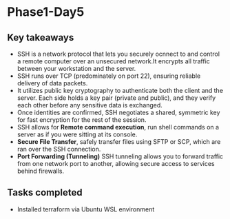 # Phase1-Day5

## Key takeaways
- SSH is a network protocol that lets you securely ocnnect to and control a remote computer over an unsecured network.It encrypts all traffic between your workstation and the server.
- SSH runs over TCP (predominately on port 22), ensuring reliable delivery of data packets.
- It utilizes public key cryptography to authenticate both the client and the server. Each side holds a key pair (private and public), and they verify each other before any sensitive data is exchanged.
- Once identities are confirmed, SSH negotiates a shared, symmetric key for fast encryption for the rest of the session.
- SSH allows for **Remote command execution**, run shell commands on a server as if you were sitting at its console.
- **Secure File Transfer**, safely transfer files using SFTP or SCP, which are ran over the SSH connection.
- **Port Forwarding (Tunneling)** SSH tunneling allows you to forward traffic from one network port to another, allowing secure access to services behind firewalls.

## Tasks completed
- Installed terraform via Ubuntu WSL environment